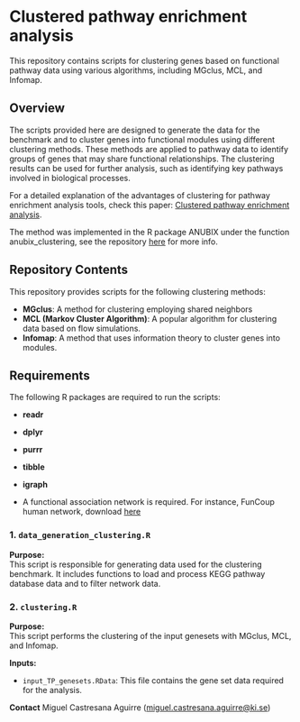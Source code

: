# Clustered pathway enrichment analysis

This repository contains scripts for clustering genes based on functional pathway data using various algorithms, including MGclus, MCL, and Infomap.

## Overview

The scripts provided here are designed to generate the data for the benchmark and to cluster genes into functional modules using different clustering methods. These methods are applied to pathway data to identify groups of genes that may share functional relationships. The clustering results can be used for further analysis, such as identifying key pathways involved in biological processes.

For a detailed explanation of the advantages of clustering for pathway enrichment analysis tools, check this paper: [Clustered pathway enrichment analysis](https://www.frontiersin.org/journals/genetics/articles/10.3389/fgene.2022.855766/full).

The method was implemented in the R package ANUBIX under the function anubix_clustering, see the repository [here](https://github.com/MiguelCastresana/anubix) for more info.

## Repository Contents

This repository provides scripts for the following clustering methods:

- **MGclus**: A method for clustering employing shared neighbors
- **MCL (Markov Cluster Algorithm)**: A popular algorithm for clustering data based on flow simulations.
- **Infomap**: A method that uses information theory to cluster genes into modules.


## Requirements

The following R packages are required to run the scripts:

- **readr**
- **dplyr**
- **purrr**
- **tibble**
- **igraph**

- A functional association network is required. For instance, FunCoup human network, download [here](https://funcoup.org/downloads/download.action?type=network&instanceID=24480085&fileName=FC5.0_H.sapiens_compact.gz)

### 1. `data_generation_clustering.R`

**Purpose:**  
This script is responsible for generating data used for the clustering benchmark. It includes functions to load and process KEGG pathway database data and to filter network data.


### 2. `clustering.R`

**Purpose:**  
This script performs the clustering of the input genesets with MGclus, MCL, and Infomap.

**Inputs:**  
- `input_TP_genesets.RData`: This file contains the gene set data required for the analysis.




**Contact**
Miguel Castresana Aguirre (miguel.castresana.aguirre@ki.se)